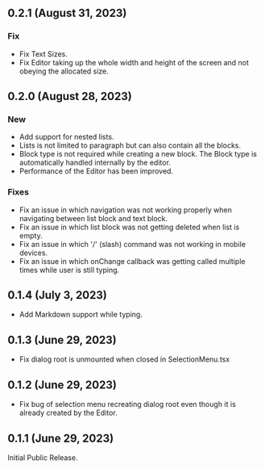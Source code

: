 ## 0.2.1 (August 31, 2023)

### Fix

- Fix Text Sizes.
- Fix Editor taking up the whole width and height of the screen and not obeying the allocated size.

## 0.2.0 (August 28, 2023)

### New

- Add support for nested lists.
- Lists is not limited to paragraph but can also contain all the blocks.
- Block type is not required while creating a new block. The Block type is automatically handled internally by the
  editor.
- Performance of the Editor has been improved.

### Fixes

- Fix an issue in which navigation was not working properly when navigating between list block and text block.
- Fix an issue in which list block was not getting deleted when list is empty.
- Fix an issue in which '/' (slash) command was not working in mobile devices.
- Fix an issue in which onChange callback was getting called multiple times while user is still typing.

## 0.1.4 (July 3, 2023)

- Add Markdown support while typing.

## 0.1.3 (June 29, 2023)

- Fix dialog root is unmounted when closed in SelectionMenu.tsx

## 0.1.2 (June 29, 2023)

- Fix bug of selection menu recreating dialog root even though it is already created by the Editor.

## 0.1.1 (June 29, 2023)

Initial Public Release.
